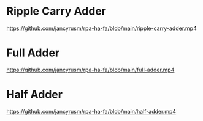 # Ripple Carry Adder

https://github.com/jancyrusm/rpa-ha-fa/blob/main/ripple-carry-adder.mp4

# Full Adder

https://github.com/jancyrusm/rpa-ha-fa/blob/main/full-adder.mp4

# Half Adder

https://github.com/jancyrusm/rpa-ha-fa/blob/main/half-adder.mp4
